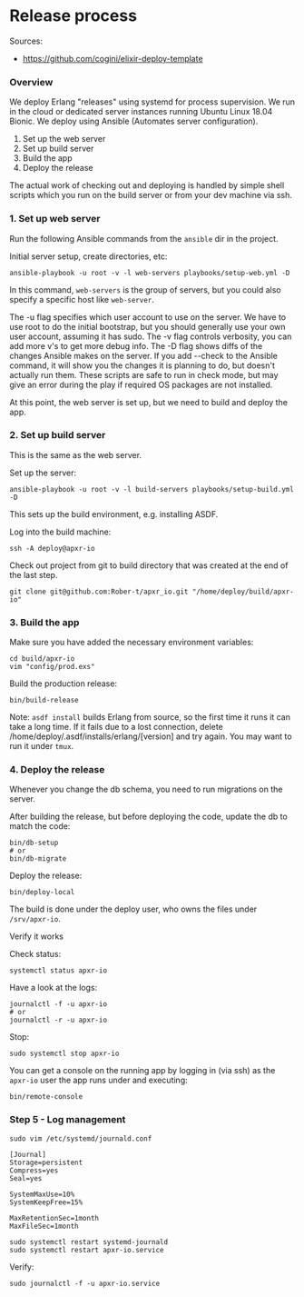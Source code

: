 # Release process

Sources:
  - https://github.com/cogini/elixir-deploy-template

### Overview

We deploy Erlang "releases" using systemd for process supervision. We run in the cloud or dedicated server instances running Ubuntu Linux 18.04 Bionic. We deploy using Ansible (Automates server configuration).

1. Set up the web server
2. Set up build server
3. Build the app
4. Deploy the release

The actual work of checking out and deploying is handled by simple shell scripts which you run on the build server or from your dev machine via ssh.

### 1. Set up web server

Run the following Ansible commands from the `ansible` dir in the project.

Initial server setup, create directories, etc:

```
ansible-playbook -u root -v -l web-servers playbooks/setup-web.yml -D
```

In this command, `web-servers` is the group of servers, but you could also specify a specific host like `web-server`.

The -u flag specifies which user account to use on the server. We have to use root to do the initial bootstrap, but you should generally use your own user account, assuming it has sudo. The -v flag controls verbosity, you can add more v's to get more debug info. The -D flag shows diffs of the changes Ansible makes on the server. If you add --check to the Ansible command, it will show you the changes it is planning to do, but doesn't actually run them. These scripts are safe to run in check mode, but may give an error during the play if required OS packages are not installed.

At this point, the web server is set up, but we need to build and deploy the app.

### 2. Set up build server

This is the same as the web server.

Set up the server:

```
ansible-playbook -u root -v -l build-servers playbooks/setup-build.yml -D
```

This sets up the build environment, e.g. installing ASDF.

Log into the build machine:

```
ssh -A deploy@apxr-io
```

Check out project from git to build directory that was created at the end of the last step.

```
git clone git@github.com:Rober-t/apxr_io.git "/home/deploy/build/apxr-io"
```

### 3. Build the app

Make sure you have added the necessary environment variables:

```
cd build/apxr-io
vim "config/prod.exs"
```

Build the production release:

```
bin/build-release
```

Note: `asdf install` builds Erlang from source, so the first time it runs it can take a long time. If it fails due to a lost connection, delete /home/deploy/.asdf/installs/erlang/[version] and try again. You may want to run it under `tmux`.

### 4. Deploy the release

Whenever you change the db schema, you need to run migrations on the server.

After building the release, but before deploying the code, update the db to match the code:

```
bin/db-setup
# or
bin/db-migrate
```

Deploy the release:

```
bin/deploy-local
```

The build is done under the deploy user, who owns the files under `/srv/apxr-io`.

Verify it works

Check status:

```
systemctl status apxr-io
```

Have a look at the logs:

```
journalctl -f -u apxr-io
# or
journalctl -r -u apxr-io
```

Stop:

```
sudo systemctl stop apxr-io
```

You can get a console on the running app by logging in (via ssh) as the `apxr-io` user the app runs under and executing:

```
bin/remote-console
```

### Step 5 - Log management

```
sudo vim /etc/systemd/journald.conf
```

```
[Journal]
Storage=persistent
Compress=yes
Seal=yes

SystemMaxUse=10%
SystemKeepFree=15%

MaxRetentionSec=1month
MaxFileSec=1month
```

```
sudo systemctl restart systemd-journald
sudo systemctl restart apxr-io.service
```

Verify:

```
sudo journalctl -f -u apxr-io.service
```
